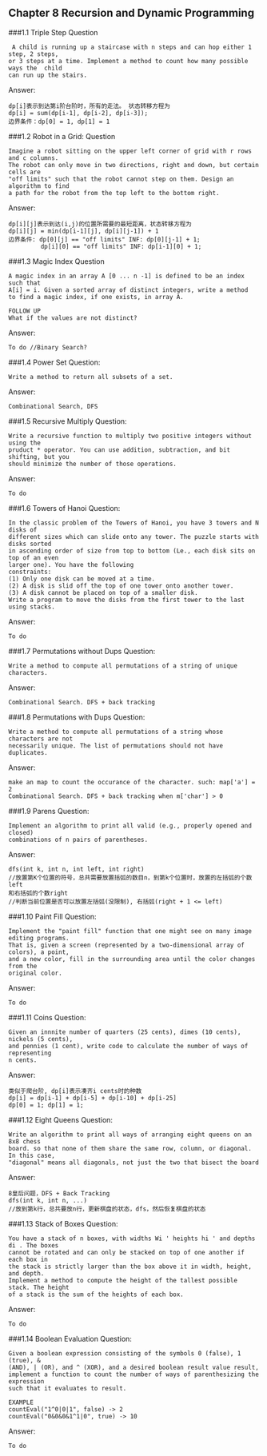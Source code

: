## Chapter 8 Recursion and Dynamic Programming
###1.1 Triple Step
Question

	 A child is running up a staircase with n steps and can hop either 1 step, 2 steps, 
	or 3 steps at a time. Implement a method to count how many possible ways the  child 
	can run up the stairs.
Answer:

	dp[i]表示到达第i阶台阶时，所有的走法。 状态转移方程为
	dp[i] = sum(dp[i-1], dp[i-2], dp[i-3]);
	边界条件：dp[0] = 1, dp[1] = 1
###1.2 Robot in a Grid:
Question

	Imagine a robot sitting on the upper left corner of grid with r rows and c columns.
	The robot can only move in two directions, right and down, but certain cells are 
	"off limits" such that the robot cannot step on them. Design an algorithm to find 
	a path for the robot from the top left to the bottom right. 
Answer:

	dp[i][j]表示到达(i,j)的位置所需要的最短距离，状态转移方程为
    dp[i][j] = min(dp[i-1][j], dp[i][j-1]) + 1
	边界条件: dp[0][j] == "off limits" INF: dp[0][j-1] + 1;
             dp[i][0] == "off limits" INF: dp[i-1][0] + 1;
###1.3 Magic Index
Question

	A magic index in an array A [0 ... n -1] is defined to be an index such that 
	A[i] = i. Given a sorted array of distinct integers, write a method 
	to find a magic index, if one exists, in array A. 

	FOLLOW UP 
	What if the values are not distinct? 

Answer:

	To do //Binary Search?
###1.4 Power Set
Question:

	Write a method to return all subsets of a set. 
Answer:

	Combinational Search, DFS
###1.5 Recursive Multiply
Question:

	Write a recursive function to multiply two positive integers without using the 
	pruduct * operator. You can use addition, subtraction, and bit shifting, but you
	should minimize the number of those operations. 
Answer:

	To do
###1.6 Towers of Hanoi
Question:

	In the classic problem of the Towers of Hanoi, you have 3 towers and N disks of
	different sizes which can slide onto any tower. The puzzle starts with disks sorted 
	in ascending order of size from top to bottom (Le., each disk sits on top of an even
	larger one). You have the following
	constraints:
	(1) Only one disk can be moved at a time.
	(2) A disk is slid off the top of one tower onto another tower.
	(3) A disk cannot be placed on top of a smaller disk.
	Write a program to move the disks from the first tower to the last using stacks. 
Answer:

	To do
###1.7 Permutations without Dups
Question:

	Write a method to compute all permutations of a string of unique characters.
Answer:

	Combinational Search. DFS + back tracking

###1.8 Permutations with Dups
Question:

	Write a method to compute all permutations of a string whose characters are not 
	necessarily unique. The list of permutations should not have duplicates.
Answer:
	
	make an map to count the occurance of the character. such: map['a'] = 2
	Combinational Search. DFS + back tracking when m['char'] > 0
###1.9 Parens
Question:

	Implement an algorithm to print all valid (e.g., properly opened and closed)
	combinations of n pairs of parentheses.
Answer:

	dfs(int k, int n, int left, int right)
    //放置第K个位置的符号，总共需要放置括弧的数目n，到第k个位置时，放置的左括弧的个数left
	和右括弧的个数right
	//判断当前位置是否可以放置左括弧(没限制), 右括弧(right + 1 <= left)
###1.10 Paint Fill
Question:

	Implement the "paint fill" function that one might see on many image editing programs.
	That is, given a screen (represented by a two-dimensional array of colors), a point, 
	and a new color, fill in the surrounding area until the color changes from the 
	original color. 
Answer:

	To do
###1.11 Coins
Question:

	Given an innnite number of quarters (25 cents), dimes (10 cents), nickels (5 cents), 
	and pennies (1 cent), write code to calculate the number of ways of representing 
	n cents.
Answer:

	类似于爬台阶, dp[i]表示凑齐i cents时的种数
	dp[i] = dp[i-1] + dp[i-5] + dp[i-10] + dp[i-25]
	dp[0] = 1; dp[1] = 1;
###1.12 Eight Queens
Question:

	Write an algorithm to print all ways of arranging eight queens on an 8x8 chess 
	board. so that none of them share the same row, column, or diagonal. In this case, 
	"diagonal" means all diagonals, not just the two that bisect the board
Answer:

	8皇后问题，DFS + Back Tracking
	dfs(int k, int n, ...)
	//放到第k行，总共要放n行，更新棋盘的状态，dfs，然后恢复棋盘的状态
###1.13 Stack of Boxes
Question:

	You have a stack of n boxes, with widths Wi ' heights hi ' and depths di . The boxes 
	cannot be rotated and can only be stacked on top of one another if each box in 
	the stack is strictly larger than the box above it in width, height, and depth. 
	Implement a method to compute the height of the tallest possible stack. The height 
	of a stack is the sum of the heights of each box. 
Answer:

	To do
###1.14 Boolean Evaluation
Question:

	Given a boolean expression consisting of the symbols 0 (false), 1 (true), &
	(AND), | (OR), and ^ (XOR), and a desired boolean result value result, 
	implement a function to count the number of ways of parenthesizing the expression 
	such that it evaluates to result. 

	EXAMPLE
	countEval("1^0|0|1", false) -> 2
	countEval("0&0&0&1^1|0", true) -> 10
Answer:

	To do
